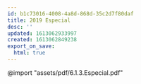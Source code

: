 ```yaml
---
id: b1c73016-4008-4a8d-868d-35c2d7f80daf
title: 2019 Especial
desc: ''
updated: 1613062933997
created: 1613062849238
export_on_save:
  html: true
---
```


@import "assets/pdf/6.1.3.Especial.pdf"